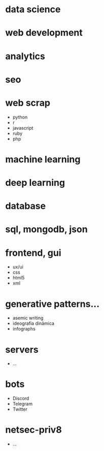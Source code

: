 # data science
# web development

# analytics
# seo

# web scrap
- python
- r
- javascript
- ruby
- php

# machine learning
# deep learning

# database
# sql, mongodb, json

# frontend, gui
- ux/ui
- css
- html5
- xml

# generative patterns...
- asemic writing 
- ideografia dinâmica
- infographs

# servers
- ...

# bots
- Discord
- Telegram
- Twitter

# netsec-priv8
- ...
